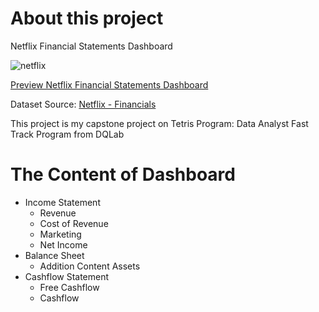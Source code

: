 # About this project
Netflix Financial Statements Dashboard

![netflix](https://user-images.githubusercontent.com/103522129/170226858-f51e5069-a35c-44db-bf87-84cd72d34472.jpg)

[Preview Netflix Financial Statements Dashboard](https://fauzantn.shinyapps.io/capstone/)

Dataset Source: [Netflix - Financials](https://ir.netflix.net/financials/annual-reports-and-proxies/default.aspx)

This project is my capstone project on Tetris Program: Data Analyst Fast Track Program from DQLab

# The Content of Dashboard
- Income Statement
    - Revenue
    - Cost of Revenue
    - Marketing
    - Net Income
 - Balance Sheet
    - Addition Content Assets
 - Cashflow Statement
    - Free Cashflow
    - Cashflow
